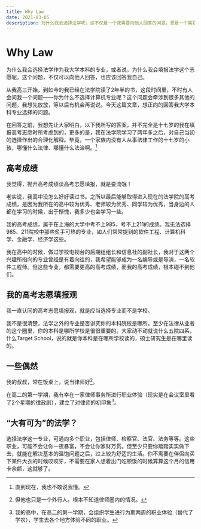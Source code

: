 ```yaml
---
title: Why Law
date: 2021-03-05
description: 为什么我会选择法学呢，这不仅是一个我需要向他人回答的问题，更是一个需要回答的问题。
---
```

# Why Law

为什么我会选择法学作为我大学本科的专业，或者说，为什么我会填报法学这个志愿呢。这个问题，不仅可以向他人回答，也应该回答我自己。

从我高三开始，到如今的我已经在法学院读了2年半的书，这段时间里，不时有人会问我一个问题——你为什么不选择计算机专业呢？这个问题会牵涉到很多其他的问题，我想先放放，等以后有机会再说说。今天这篇文章，想正向的回答我大学本科专业选择的问题。

在回答之前，我想先让大家明白，以下我所写的答案，并不完全是十七岁的我在填报高考志愿时所考虑到的，更多的是，我在法学院学习了两年多之后，对自己当初的选择作出的合理化解释。毕竟，一个家族内没有人从事法律工作的十七岁的小孩，哪懂什么法律、哪懂什么法治啊。[^1]

[^1]: 直到现在，我也不敢说我懂。

## 高考成绩

我觉得，抛开高考成绩谈高考志愿填报，就是耍流氓！

老实说，我高中没怎么好好读过书。之所以最后能够取得进入现在的法学院的高考成绩，是因为我所在的高中较为优秀、老师较为优秀、同学较为优秀，当身边的人都在学习的时候，出于惭愧，我多少也会学习一些。

我的高考成绩，属于在上海的大学中考不上985、考不上211的成绩。我无法选择985、211院校中那些炙手可热的专业，如人们常常提到的软件工程、计算机科学、金融学、经济学这些。

我在高中的时候，做过学校电视台的后期组组长和信息社的副社长，我对于这两个兴趣所指向的专业曾经是有着向往的，我希望能够成为一名编导或是导演，一名软件工程师。但这些专业，都需要更高的高考成绩，而我的高考成绩，根本碰不到他们。

## 我的高考志愿填报观

我一直认同的高考志愿填报观，就是应当选择专业而不是学校。

我不是很清楚，法学之外的专业是否讲究你的本科院校是哪所。至少在法律从业者的这个圈里，你的本科是哪所学校是很很重要的。大家动不动就说什么五院四系，什么Target School，说的就是你本科是在哪所学校读的，硕士研究生是在哪里读的。

 ## 一些偶然

我的叔叔，常在饭桌上，说当律师好[^2]。

[^2]: 但他也只是一个外行人。根本不知道律师圈内的情况。

在高二的第一学期，我有幸在一家律师事务所进行职业体验（现实是在会议室里看了2个星期的律政剧），建立了对律师的初印象[^3]。

[^3]:我的高中，在高二的第一学期，会组织学生进行为期两周的职业体验（替代了学农），学生去各个地方体验不同的职业。 

## “大有可为”的法学？

选择法学这一专业，可通向多个职业，包括律师、检察官、法官、法务等等。这些职业，可能不会让你一夜暴富，不会让你家财万贯。但至少只要你踏踏实实做下去，就能在解决基本的温饱问题之后，过上较为舒适的生活。你不需要在伴侣向买下某件大衣的时候咬咬牙，不需要在家人想着出门吃顿饭的时候算算这个月的信用卡余额，这就够了。